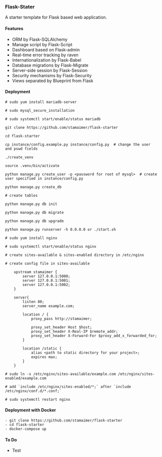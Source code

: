 ### Flask-Stater

A starter template for Flask based web application.

#### Features

- ORM by Flask-SQLAlchemy
- Manage script by Flask-Script
- Dashboard based on Flask-admin
- Real-time error tracking by raven
- Internationalization by Flask-Babel
- Database migrations by Flask-Migrate
- Server-side session by Flask-Session
- Security mechanisms by Flask-Security
- Views separated by Blueprint from Flask

#### Deployment

    # sudo yum install mariadb-server
    
    # sudo mysql_secure_installation
    
    # sudo systemctl start/enable/status mariadb

    git clone https://github.com/stamaimer/flask-starter
    
    cd flask-starter
    
    cp instance/config.example.py instance/config.py  # change the user and pswd fields
    
    ./create_venv
    
    source .venv/bin/activate
    
    python manage.py create_user -p <password for root of mysql>  # create user specified in instance/config.py
    
    python manage.py create_db  
    
    # create tables 
    
    python manage.py db init
    
    python manage.py db migrate
    
    python manage.py db upgrade
    
    python manage.py runserver -h 0.0.0.0 or ./start.sh
    
    # sudo yum install nginx
    
    # sudo systemctl start/enable/status nginx
    
    # create sites-available & sites-enabled directory in /etc/nginx 
    
    # create config file in sites-available
    
        upstream stamaimer {
            server 127.0.0.1:5000;
            server 127.0.0.1:5001;
            server 127.0.0.1:5002;
        }

        server{
            listen 80;
            server_name example.com;
            
            location / {
                proxy_pass http://stamaimer;
    
                proxy_set_header Host $host;
                proxy_set_header X-Real-IP $remote_addr;
                proxy_set_header X-Forward-For $proxy_add_x_forwarded_for;
            }
            
            location /static {
                alias <path to static directory for your project>;
                expires max;
            }
        }
        
    # sudo ln -s /etc/nginx/sites-available/example.com /etc/nginx/sites-enabled/example.com
    
    # add `include /etc/nginx/sites-enabled/*;` after `include /etc/nginx/conf.d/*.conf;`
    
    # sudo systemctl restart nginx
    
#### Deployment with Docker
    - git clone https://github.com/stamaimer/flask-starter
    - cd flask-starter
    - docker-compose up

#### To Do

- Test
    
